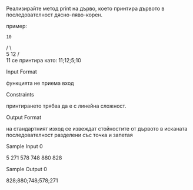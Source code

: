 Реализирайте метод print на дърво, което принтира дървото в последователност дясно-ляво-корен.

пример:

    10
   /  \   
  5    12
      /  
    11
се принтира като: 11;12;5;10

Input Format

функцията не приема вход

Constraints

принтирането трябва да е с линейна сложност.

Output Format

на стандартният изход се извеждат стойностите от дървото в исканата последователност разделени със точка и запетая

Sample Input 0

5
271
578
748
880
828

Sample Output 0

828;880;748;578;271
